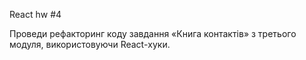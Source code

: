 React hw #4

Проведи рефакторинг коду завдання «Книга контактів» з третього модуля, використовуючи React-хуки.